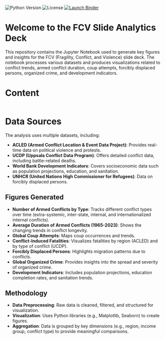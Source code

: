 ![Python Version](https://img.shields.io/badge/python-3.8%2B-blue)
![License](https://img.shields.io/github/license/mglpurroy/slide-deck-analytics-1)
[![Launch Binder](https://mybinder.org/badge_logo.svg)](https://mybinder.org/v2/gh/mglpurroy/slide-deck-analytics-1/main?filepath=notebooks/main.ipynb)

# Welcome to the FCV Slide Analytics Deck

This repository contains the Jupyter Notebook used to generate key figures and insights for the FCV (Fragility, Conflict, and Violence) slide deck. The notebook processes various datasets and produces visualizations related to conflict trends, armed conflict duration, coup attempts, forcibly displaced persons, organized crime, and development indicators.


# Content

```{tableofcontents}
```

# Data Sources

The analysis uses multiple datasets, including:

- **ACLED (Armed Conflict Location & Event Data Project)**: Provides real-time data on political violence and protests.
- **UCDP (Uppsala Conflict Data Program)**: Offers detailed conflict data, including battle-related deaths.
- **World Bank Development Indicators**: Covers socioeconomic data such as population projections, education, and sanitation.
- **UNHCR (United Nations High Commissioner for Refugees)**: Data on forcibly displaced persons.

## Figures Generated

- **Number of Armed Conflicts by Type**: Tracks different conflict types over time (extra-systemic, inter-state, internal, and internationalized internal conflicts).
- **Average Duration of Armed Conflicts (1965-2023)**: Shows the changing trends in conflict longevity.
- **Global Coup Attempts**: Maps coup occurrences and trends.
- **Conflict-Induced Fatalities**: Visualizes fatalities by region (ACLED) and by type of conflict (UCDP).
- **Forcibly Displaced Persons**: Highlights migration patterns due to conflicts.
- **Global Organized Crime**: Provides insights into the spread and severity of organized crime.
- **Development Indicators**: Includes population projections, education completion rates, and sanitation trends.

## Methodology

- **Data Preprocessing**: Raw data is cleaned, filtered, and structured for visualization.
- **Visualization**: Uses Python libraries (e.g., Matplotlib, Seaborn) to create figures.
- **Aggregation**: Data is grouped by key dimensions (e.g., region, income group, conflict type) to provide meaningful comparisons.

